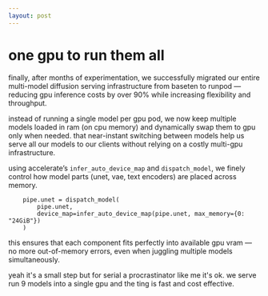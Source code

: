 ```yaml
---
layout: post
---
```

# one gpu to run them all

finally, after months of experimentation, we successfully migrated our entire multi-model diffusion serving infrastructure from baseten to runpod — reducing gpu inference costs by over 90% while increasing flexibility and throughput.

instead of running a single model per gpu pod, we now keep multiple models loaded in ram (on cpu memory) and dynamically swap them to gpu only when needed. that near-instant switching between models help us serve all our models to our clients without relying on a costly multi-gpu infrastructure. 

using accelerate’s `infer_auto_device_map` and `dispatch_model`, we finely control how model parts (unet, vae, text encoders) are placed across memory.

```code
    pipe.unet = dispatch_model(
        pipe.unet,
        device_map=infer_auto_device_map(pipe.unet, max_memory={0: "24GiB"})
    ) 
```

this ensures that each component fits perfectly into available gpu vram — no more out-of-memory errors, even when juggling multiple models simultaneously.

yeah it's a small step but for serial a procrastinator like me it's ok. we serve run 9 models into a single gpu and the ting is fast and cost effective.
